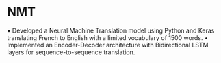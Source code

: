 # NMT
• Developed a Neural Machine Translation model using Python and Keras translating French to English with a limited vocabulary of 1500 words. • Implemented an Encoder-Decoder architecture with Bidirectional LSTM layers for sequence-to-sequence translation. 
